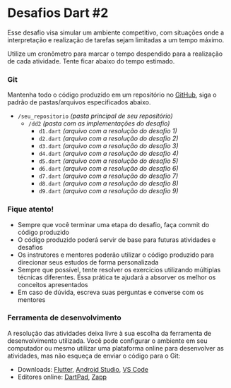 # Desafios Dart #2

Esse desafio visa simular um ambiente competitivo, com situações onde a interpretação e realização de tarefas sejam
limitadas a um tempo máximo.

Utilize um cronômetro para marcar o tempo despendido para a realização de cada atividade. Tente ficar
abaixo do tempo estimado.

### Git

Mantenha todo o código produzido em um repositório no [GitHub](https://github.com/), siga o padrão de pastas/arquivos
especificados abaixo.

- `/seu_repositorio`   _(pasta principal de seu repositório)_
    - `/dd2`  _(pasta com as implementações do desafio)_
        - `d1.dart`   _(arquivo com a resolução do desafio 1)_
        - `d2.dart`   _(arquivo com a resolução do desafio 2)_
        - `d3.dart`   _(arquivo com a resolução do desafio 3)_
        - `d4.dart`   _(arquivo com a resolução do desafio 4)_
        - `d5.dart`   _(arquivo com a resolução do desafio 5)_
        - `d6.dart`   _(arquivo com a resolução do desafio 6)_
        - `d7.dart`   _(arquivo com a resolução do desafio 7)_
        - `d8.dart`   _(arquivo com a resolução do desafio 8)_
        - `d9.dart`   _(arquivo com a resolução do desafio 9)_

### Fique atento!

- Sempre que você terminar uma etapa do desafio, faça commit do código produzido
- O código produzido poderá servir de base para futuras atividades e desafios
- Os instrutores e mentores poderão utilizar o código produzido para direcionar seus estudos de forma personalizada
- Sempre que possível, tente resolver os exercícios utilizando múltiplas técnicas diferentes. Essa prática te ajudará a
  absorver os melhor os conceitos apresentados
- Em caso de dúvida, escreva suas perguntas e converse com os mentores

### Ferramenta de desenvolvimento

A resolução das atividades deixa livre à sua escolha da ferramenta de desenvolvimento utilizada. Você pode configurar o
ambiente em seu computador ou mesmo utilizar uma plataforma online para desenvolver as atividades, mas não esqueça de
enviar o código para o Git:

- Downloads: [Flutter](https://docs.flutter.dev/get-started/install),
  [Android Studio](https://developer.android.com/studio),
  [VS Code](https://code.visualstudio.com/)
- Editores online: [DartPad](https://dartpad.dev/), [Zapp](https://zapp.run/edit/dart)

